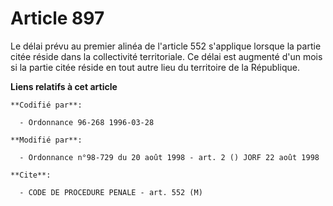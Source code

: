 # Article 897

Le délai prévu au premier alinéa de l'article 552 s'applique lorsque la partie citée réside dans la collectivité
territoriale. Ce délai est augmenté d'un mois si la partie citée réside en tout autre lieu du territoire de la République.

**Liens relatifs à cet article**

	**Codifié par**:

	  - Ordonnance 96-268 1996-03-28

	**Modifié par**:

	  - Ordonnance n°98-729 du 20 août 1998 - art. 2 () JORF 22 août 1998

	**Cite**:

	  - CODE DE PROCEDURE PENALE - art. 552 (M)

